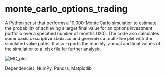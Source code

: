 # monte_carlo_options_trading

A Python script that performs a 10,000-Monte Carlo simulation to estimate the probability of achieving a target final value for an options investment portfolio over a specified number of months (120). The code also calculates some basic descriptive statistics and generates a multi-line plot with the simulated value paths. It also exports the monthly, annual and final values of the simulation to a .xlsx file for further analysis.


![MC_plot](https://github.com/vslgrf86/monte_carlo_options_trading/assets/58788051/25cb1c48-2e71-44aa-bc0f-59cc4391c39a)


Dependencies: NumPy, Pandas, Matplotlib
